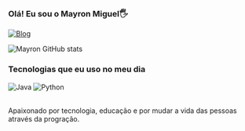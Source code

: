 ### Olá! Eu sou o Mayron Miguel🖐️

[![Blog](https://img.shields.io/badge/LinkedIn-0077B5?style=for-the-badge&logo=linkedin&logoColor=white/)](https://linkedin.com/in/mayron-miguel-de-freitas/)

![Mayron GitHub stats](https://github-readme-stats.vercel.app/api?username=mayronmiguel&show_icons=true&theme=tokyonight)

### Tecnologias que eu uso no meu dia 
<div style="display: inline_block">
  <img align="center" alt="Java" src="https://img.shields.io/badge/Java-ED8B00?style=for-the-badge&logo=openjdk&logoColor=white" />
  <img align="center" alt="Python" src="https://img.shields.io/badge/Python-14354C?style=for-the-badge&logo=python&logoColor=white" />
</div><br>

  Apaixonado por tecnologia, educação e por mudar a vida das pessoas através da progração.

  

